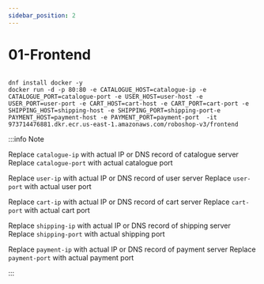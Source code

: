 ```yaml
---
sidebar_position: 2
---
```


# 01-Frontend


```shell 

dnf install docker -y
docker run -d -p 80:80 -e CATALOGUE_HOST=catalogue-ip -e CATALOGUE_PORT=catalogue-port -e USER_HOST=user-host -e USER_PORT=user-port -e CART_HOST=cart-host -e CART_PORT=cart-port -e SHIPPING_HOST=shipping-host -e SHIPPING_PORT=shipping-port-e PAYMENT_HOST=payment-host -e PAYMENT_PORT=payment-port  -it 973714476881.dkr.ecr.us-east-1.amazonaws.com/roboshop-v3/frontend

```


:::info Note

Replace `catalogue-ip` with actual IP or DNS record of catalogue server
Replace `catalogue-port` with actual catalogue port

Replace `user-ip` with actual IP or DNS record of user server
Replace `user-port` with actual user port

Replace `cart-ip` with actual IP or DNS record of cart server
Replace `cart-port` with actual cart port

Replace `shipping-ip` with actual IP or DNS record of shipping server
Replace `shipping-port` with actual shipping port

Replace `payment-ip` with actual IP or DNS record of payment server
Replace `payment-port` with actual payment port

:::

